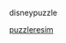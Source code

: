 <p> disneypuzzle</p>

[puzzleresim](https://user-images.githubusercontent.com/111955439/203120337-7ced68de-cc61-4acc-bd94-a9b722e34fbd.png ) 
